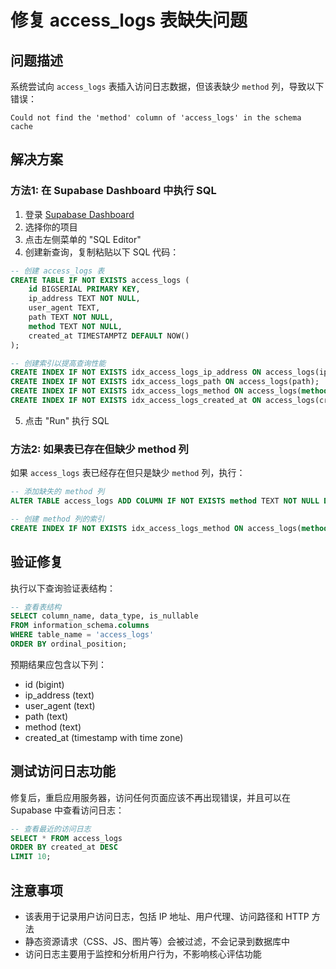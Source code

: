 # 修复 access_logs 表缺失问题

## 问题描述
系统尝试向 `access_logs` 表插入访问日志数据，但该表缺少 `method` 列，导致以下错误：
```
Could not find the 'method' column of 'access_logs' in the schema cache
```

## 解决方案

### 方法1: 在 Supabase Dashboard 中执行 SQL

1. 登录 [Supabase Dashboard](https://supabase.com/dashboard)
2. 选择你的项目
3. 点击左侧菜单的 "SQL Editor"
4. 创建新查询，复制粘贴以下 SQL 代码：

```sql
-- 创建 access_logs 表
CREATE TABLE IF NOT EXISTS access_logs (
    id BIGSERIAL PRIMARY KEY,
    ip_address TEXT NOT NULL,
    user_agent TEXT,
    path TEXT NOT NULL,
    method TEXT NOT NULL,
    created_at TIMESTAMPTZ DEFAULT NOW()
);

-- 创建索引以提高查询性能
CREATE INDEX IF NOT EXISTS idx_access_logs_ip_address ON access_logs(ip_address);
CREATE INDEX IF NOT EXISTS idx_access_logs_path ON access_logs(path);
CREATE INDEX IF NOT EXISTS idx_access_logs_method ON access_logs(method);
CREATE INDEX IF NOT EXISTS idx_access_logs_created_at ON access_logs(created_at);
```

5. 点击 "Run" 执行 SQL

### 方法2: 如果表已存在但缺少 method 列

如果 `access_logs` 表已经存在但只是缺少 `method` 列，执行：

```sql
-- 添加缺失的 method 列
ALTER TABLE access_logs ADD COLUMN IF NOT EXISTS method TEXT NOT NULL DEFAULT 'GET';

-- 创建 method 列的索引
CREATE INDEX IF NOT EXISTS idx_access_logs_method ON access_logs(method);
```

## 验证修复

执行以下查询验证表结构：

```sql
-- 查看表结构
SELECT column_name, data_type, is_nullable 
FROM information_schema.columns 
WHERE table_name = 'access_logs' 
ORDER BY ordinal_position;
```

预期结果应包含以下列：
- id (bigint)
- ip_address (text)
- user_agent (text)
- path (text)
- method (text)
- created_at (timestamp with time zone)

## 测试访问日志功能

修复后，重启应用服务器，访问任何页面应该不再出现错误，并且可以在 Supabase 中查看访问日志：

```sql
-- 查看最近的访问日志
SELECT * FROM access_logs 
ORDER BY created_at DESC 
LIMIT 10;
```

## 注意事项

- 该表用于记录用户访问日志，包括 IP 地址、用户代理、访问路径和 HTTP 方法
- 静态资源请求（CSS、JS、图片等）会被过滤，不会记录到数据库中
- 访问日志主要用于监控和分析用户行为，不影响核心评估功能